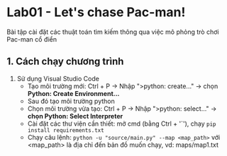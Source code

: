 # Lab01 - Let's chase Pac-man!
Bài tập cài đặt các thuật toán tìm kiếm thông qua việc mô phỏng trò chơi Pac-man cổ điển

## 1. Cách chạy chương trình
1. Sử dụng Visual Studio Code
   - Tạo môi trường mới: Ctrl + P -> Nhập ">python: create..." -> chọn **Python: Create Environment...**
   - Sau đó tạo môi trường python
   - Chọn môi trường vừa tạo: Ctrl + P -> Nhập ">python: select..." -> **chọn Python: Select Interpreter**
   - Cài đặt các thư viện cần thiết: mở cmd (bằng Ctrl + '\`'), chạy `pip install requirements.txt`
   - Chạy câu lệnh: `python -u "source/main.py" --map <map_path>`
                   với <map_path> là địa chỉ đến bản đồ muốn chạy, vd: maps/map1.txt
